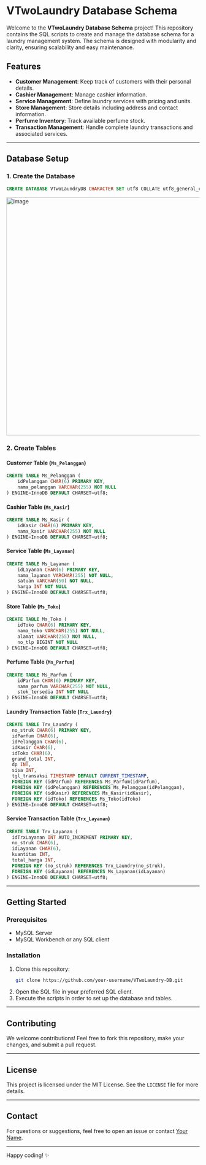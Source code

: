 # VTwoLaundry Database Schema

Welcome to the **VTwoLaundry Database Schema** project! This repository contains the SQL scripts to create and manage the database schema for a laundry management system. The schema is designed with modularity and clarity, ensuring scalability and easy maintenance.

## Features
- **Customer Management**: Keep track of customers with their personal details.
- **Cashier Management**: Manage cashier information.
- **Service Management**: Define laundry services with pricing and units.
- **Store Management**: Store details including address and contact information.
- **Perfume Inventory**: Track available perfume stock.
- **Transaction Management**: Handle complete laundry transactions and associated services.

---

## Database Setup

### 1. Create the Database
```sql
CREATE DATABASE VTwoLaundryDB CHARACTER SET utf8 COLLATE utf8_general_ci;
```
<img width="620" alt="image" src="https://github.com/user-attachments/assets/6b01ec1a-0f38-412e-afca-fbe6f96de4b8" />

### 2. Create Tables

#### Customer Table (`Ms_Pelanggan`)
```sql
CREATE TABLE Ms_Pelanggan (
    idPelanggan CHAR(6) PRIMARY KEY,
    nama_pelanggan VARCHAR(255) NOT NULL
) ENGINE=InnoDB DEFAULT CHARSET=utf8;
```

#### Cashier Table (`Ms_Kasir`)
```sql
CREATE TABLE Ms_Kasir (
    idKasir CHAR(6) PRIMARY KEY,
    nama_kasir VARCHAR(255) NOT NULL
) ENGINE=InnoDB DEFAULT CHARSET=utf8;
```

#### Service Table (`Ms_Layanan`)
```sql
CREATE TABLE Ms_Layanan (
    idLayanan CHAR(6) PRIMARY KEY,
    nama_layanan VARCHAR(255) NOT NULL,
    satuan VARCHAR(50) NOT NULL,
    harga INT NOT NULL
) ENGINE=InnoDB DEFAULT CHARSET=utf8;
```

#### Store Table (`Ms_Toko`)
```sql
CREATE TABLE Ms_Toko (
    idToko CHAR(6) PRIMARY KEY,
    nama_toko VARCHAR(255) NOT NULL,
    alamat VARCHAR(255) NOT NULL,
    no_tlp BIGINT NOT NULL
) ENGINE=InnoDB DEFAULT CHARSET=utf8;
```

#### Perfume Table (`Ms_Parfum`)
```sql
CREATE TABLE Ms_Parfum (
    idParfum CHAR(6) PRIMARY KEY,
    nama_parfum VARCHAR(255) NOT NULL,
    stok_tersedia INT NOT NULL
) ENGINE=InnoDB DEFAULT CHARSET=utf8;
```

#### Laundry Transaction Table (`Trx_Laundry`)
```sql
CREATE TABLE Trx_Laundry (
  no_struk CHAR(6) PRIMARY KEY,
  idParfum CHAR(6),
  idPelanggan CHAR(6),
  idKasir CHAR(6),
  idToko CHAR(6),
  grand_total INT,
  dp INT,
  sisa INT,
  tgl_transaksi TIMESTAMP DEFAULT CURRENT_TIMESTAMP,
  FOREIGN KEY (idParfum) REFERENCES Ms_Parfum(idParfum),
  FOREIGN KEY (idPelanggan) REFERENCES Ms_Pelanggan(idPelanggan),
  FOREIGN KEY (idKasir) REFERENCES Ms_Kasir(idKasir),
  FOREIGN KEY (idToko) REFERENCES Ms_Toko(idToko)
) ENGINE=InnoDB DEFAULT CHARSET=utf8;
```

#### Service Transaction Table (`Trx_Layanan`)
```sql
CREATE TABLE Trx_Layanan (
  idTrxLayanan INT AUTO_INCREMENT PRIMARY KEY,
  no_struk CHAR(6),
  idLayanan CHAR(6),
  kuantitas INT,
  total_harga INT,
  FOREIGN KEY (no_struk) REFERENCES Trx_Laundry(no_struk),
  FOREIGN KEY (idLayanan) REFERENCES Ms_Layanan(idLayanan)
) ENGINE=InnoDB DEFAULT CHARSET=utf8;
```

---

## Getting Started

### Prerequisites
- MySQL Server
- MySQL Workbench or any SQL client

### Installation
1. Clone this repository:
   ```bash
   git clone https://github.com/your-username/VTwoLaundry-DB.git
   ```
2. Open the SQL file in your preferred SQL client.
3. Execute the scripts in order to set up the database and tables.

---

## Contributing
We welcome contributions! Feel free to fork this repository, make your changes, and submit a pull request.

---

## License
This project is licensed under the MIT License. See the `LICENSE` file for more details.

---

## Contact
For questions or suggestions, feel free to open an issue or contact [Your Name](mailto:your-email@example.com).

---

Happy coding! ✨
